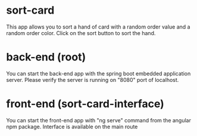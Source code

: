 # sort-card
This app allows you to sort a hand of card with a random order value and a random order color.
Click on the sort button to sort the hand.

# back-end (root)
You can start the back-end app with the spring boot embedded application server. 
Please verify the server is running on "8080" port of localhost.

# front-end (sort-card-interface)
You can start the front-end app with "ng serve" command from the angular npm package.
Interface is available on the main route
